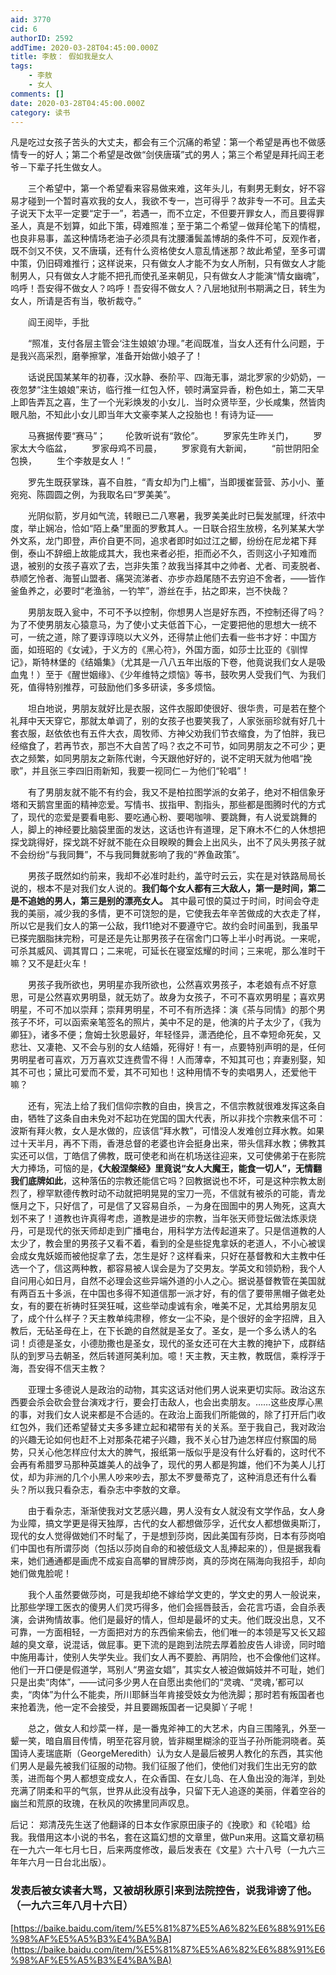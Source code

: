 ```yaml
---
aid: 3770
cid: 6
authorID: 2592
addTime: 2020-03-28T04:45:00.000Z
title: 李敖： 假如我是女人
tags:
    - 李敖
    - 女人
comments: []
date: 2020-03-28T04:45:00.000Z
category: 读书
---
```


凡是吃过女孩子苦头的大丈夫，都会有三个沉痛的希望：第一个希望是再也不做感情专一的好人；第二个希望是改做“剑侠唐璜”式的男人；第三个希望是拜托阎王老爷－下辈子托生做女人。

　　三个希望中，第一个希望看来容易做来难，这年头儿，有剩男无剩女，好不容易才碰到一个暂时喜欢我的女人，我欲不专一，岂可得乎？故非专一不可。且孟夫子说天下太平一定要“定于一”，若遇一，而不立定，不但要开罪女人，而且要得罪圣人，真是不划算，如此下策，碍难照准；至于第二个希望－做拜伦笔下的情棍，也良非易事，盖这种情场老油子必须具有沈腰潘鬓盖博胡的条件不可，反观作者，既不剑又不侠，又不唐璜，还有什么资格使女人意乱情迷那？故此希望，至多可谓中策，仍旧碍难推行；这样说来，只有做女人才能不为女人所制，只有做女人才能制男人，只有做女人才能不把孔而使孔圣来朝见，只有做女人才能演“情女幽魂”，呜呼！吾安得不做女人？呜呼！吾安得不做女人？八层地狱刑书期满之日，转生为女人，所请是否有当，敬祈裁夺。”

　　阎王阅毕，手批

　　“照准，支付各层主管会‘注生娘娘’办理。”老阎既准，当女人还有什么问题，于是我兴高采烈，磨拳擦掌，准备开始做小娘子了！

　　话说民国某某年的初春，汉水静、泰阶平、四海无事，湖北罗家的少奶奶，一夜忽梦“注生娘娘”来访，临行推一红包入怀，顿时满室异香，粉色如土，第二天早上即告弄瓦之喜，生了一个光彩焕发的小女儿．当时众贤毕至，少长咸集，然皆肉眼凡胎，不知此小女儿即当年大文豪李某人之投胎也！有诗为证——

　　马赛据传要“赛马”； 　　伦敦听说有“敦伦”。 　　罗家先生昨关门， 　　罗家太大今临盆， 　　罗家母鸡不司晨， 　　罗家竟有大新闻， 　　“前世阴阳全包换， 　　生个李敖是女人！”

　　罗先生既获掌珠，喜不自胜，“青女却为门上楣”，当即援崔营营、苏小小、董宛宛、陈圆圆之例，为我取名曰“罗美美”。

　　光阴似箭，岁月如气流，转眼已二八寒暑，我罗美美此时已鬓发腻理，纤浓中度，举止娴冶，恰如“陌上桑”里面的罗敷其人。一日联合招生放榜，名列某某大学外文系，龙门即登，声价自更不同，追求者即时如过江之鲫，纷纷在尼龙裙下拜倒，泰山不辞细上故能成其大，我也来者必拒，拒而必不久，否则这小子知难而退，被别的女孩子喜欢了去，岂非失策？故我当择其中之帅者、尤者、司麦脱者、恭顺乞怜者、海誓山盟者、痛哭流涕者、亦步亦趋尾随不去穷迫不舍者，——皆作釜鱼养之，必要时“老渔翁，一钓竿”，游丝在手，拈之即来，岂不快哉？

　　男朋友既入瓮中，不可不予以控制，你想男人岂是好东西，不控制还得了吗？为了不使男朋友心猿意马，为了使小丈夫低首下心，一定要把他的思想大一统不可，一统之道，除了要谆谆晓以大义外，还得禁止他们去看一些书才好：中国方面，如班昭的《女诫》，于义方的《黑心符》，外国方面，如莎士比亚的《驯悍记》，斯特林堡的《结婚集》（尤其是一八八五年出版的下卷，他竟说我们女人是吸血鬼！）至于《醒世姻缘》、《少年维特之烦恼》等书，鼓吹男人受我们气、为我们死，值得特别推荐，可鼓励他们多多研读，多多烦恼。

　　坦白地说，男朋友就好比是衣服，这件衣服即使很好、很华贵，可是若在整个礼拜中天天穿它，那就太单调了，别的女孩子也要笑我了，人家张丽珍就有好几十套衣服，赵依依也有五件大衣，周牧师、方神父劝我们节衣缩食，为了怕胖，我已经缩食了，若再节衣，那岂不大自苦了吗？衣之不可节，如同男朋友之不可少；更衣之频繁，如同男朋友之新陈代谢，今天跟他好好的，说不定明天就为他唱“挽歌”，并且张三李四旧雨新知，我要一视同仁－为他们“轮唱”！

　　有了男朋友就不能不有约会，我又不是柏拉图学派的女弟子，绝对不相信象牙塔和天鹅宫里面的精神恋爱。写情书、拔指甲、割指头，那些都是图腾时代的方式了，现代的恋爱是要看电影、要吃通心粉、要喝咖啡、要跳舞，有人说爱跳舞的人，脚上的神经要比脑袋里面的发达，这话也许有道理，足下麻木不仁的人休想把探戈跳得好，探戈跳不好就不能在众目睽睽的舞会上出风头，出不了风头男孩子就不会纷纷“与我同舞”，不与我同舞就影响了我的“养鱼政策”。

　　男孩子既然如约前来，我却不必准时赴约，盖守时云云，实在是对铁路局局长说的，根本不是对我们女人说的。**我们每个女人都有三大敌人，第一是时间，第二是不追她的男人，第三是别的漂亮女人。** 其中最可恨的莫过于时间，时间会夺走我的美丽，减少我的多情，更不可饶恕的是，它使我去年辛苦做成的大衣走了样，所以它是我们女人的第一公敌，我f11绝对不要遵守它。故约会时间虽到，我虽早已搽完胭脂抹完粉，可是还是先让那男孩子在宿舍门口等上半小时再说。一来呢，可杀其威风、调其胃口；二来呢，可延长在寝室炫耀的时间；三来呢，那么准时干嘛？又不是赶火车！

　　男孩子我所欲也，男明星亦我所欲也，公然喜欢男孩子，本老娘有点不好意思，可是公然喜欢男明垦，就无妨了。故身为女孩子，不可不喜欢男明星；喜欢男明星，不可不加以崇拜；崇拜男明星，不可不有所选择：演《茶与同情》的那个男孩子不坏，可以函索亲笔签名的照片，美中不足的是，他演的片子太少了，《我为卿狂》，诸多不便；詹姆士狄恩最好，年轻怪异，潇洒绝伦，且不幸短命死矣，又悲壮、又凄艳、又不会与别的女人结婚，死得好！有一，点要特别声明的是，任何男明星者可喜欢，万万喜欢艾连费雪不得！人而薄幸，不知其可也；弃妻别娶，知其不可也；黛比可爱而不爱，其不可知也！这种用情不专的卖唱男人，还爱他干嘛？

　　还有，宪法上给了我们信仰宗教的自由，换言之，不信宗教就很难发挥这条自由，牺牲了这条自由未免对不起功在党国的国大代表，所以非找个宗教来信不可：波斯有拜火教，女人是水做的，应该信“拜水教”，可惜没人发难创立拜水教。如果过十天半月，再不下雨，香港总督的老婆也许会挺身出来，带头信拜水教；佛教其实还可以信，丁皓信了佛教，既可使老和尚在机场送往迎来，又可使佛弟于在影院大力捧场，可恼的是，**《大般涅槃经》里竟说“女人大魔王，能食一切人”，无情翻我们底牌如此**，这种落伍的宗教还能信它吗？回教据说也不坏，可是这种宗教太剧烈了，穆罕默德传教时动不动就把明晃晃的宝刀一亮，不信就有被杀的可能，青龙惬月之下，只好信了，可是信了又容易自杀，－为身在囹圄中的男人殉死，这真大划不来了！道教也许真得考虑，道教是进步的宗教，当年张天师登坛做法炼汞烧丹，可是现代的张天师却走到广播电台，用科学方法传起道来了。只是信道教的人太少了，教会里的男孩子又看不着，看到的全是些捉鬼拿妖的老道人，不小心被误会成女鬼妖姬而被他捉拿了去，怎生是好？这样看来，只好在基督教和大主教中任选一个了，信这两种教，都容易被人误会是为了交男友。学英文和领奶粉，我个人自问用心如日月，自然不必理会这些异端外道的小人之心。据说基督教管在美国就有两百五十多派，在中国也多得不知道信那一派才好，有的信了要带黑帽子做老处女，有的要在祈祷时狂哭狂喊，这些举动虔诚有余，唯美不足，尤其给男朋友见了，成个什么样子？天主教单纯肃穆，修女一尘不染，是个很好的金字招牌，且入教后，无砧圣母在上，在下长跪的自然就是圣女了。圣女，是一个多么诱人的名词！贞德是圣女，小德肋撒也是圣女，现代的圣女还可在大主教的掩护下，成群结队的到罗马去朝圣，然后转道阿美利加。噫！天主教，天主教，教既信，乘桴浮于海，吾安得不信天主教？

　　亚理士多德说人是政治的动物，其实这话对他们男人说来更切实际。政治这东西要会杀会砍会登台演戏才行，要会打击敌人，也会出卖朋友。……这些皮厚心黑的事，对我们女人说来都是不合适的。在政治上面我们所能做的，除了打开后门收红包外，我们还希望替丈夫多多建立起和裙带有关的关系。至于我自己，我对政治的兴趣无论如何也赶不上对那条花裙子兴趣，我不关心甘乃迪怎样应付察国的局势，只关心他怎样应付太大的脾气，报纸第一版似乎是没有什么好看的，这时代不会再有希腊罗马那种英雄美人的战争了，现代的男人都是狗雄，他们不为美人儿打仗，却为非洲的几个小黑人吵来吵去，那太不罗曼蒂克了，这种消息还有什么看头？所以我只看杂志，看杂志中李敖的文章。

　　由于看杂志，渐渐使我对文艺感兴趣，男人没有女人就没有文学作品，女人身为业障，搞文学更是得天独厚，古代的女人都想做莎孚，近代女人都想做奥斯汀，现代的女人觉得做她们不时髦了，于是想到莎岗，因此美国有莎岗，日本有莎岗咱们中国也有所谓莎岗（包括以莎岗自命的和被低级文人乱捧起来的），但是据我看来，她们通通都是画虎不成妄自高攀的冒牌莎岗，真的莎岗在隔海向我招手，却向她们做鬼脸呢！

　　我个人虽然要做莎岗，可是我却绝不嫁给学文吏的，学文史的男人一般说来，比那些学理工医衣的傻男人们灵巧得多，他们会摇唇鼓舌，会花言巧语，会自杀表演，会讲殉情故事。他们是最好的情人，但却是最坏的丈夫。他们既没出息，又不可靠，一方面相轻，一方面把对方的东西偷来偷去，他们唯一的本领是写又长又超越的臭文章，说混话，做屁事。更下流的是跑到法院去厚着脸皮告人诽谤，同时暗中施用毒计，使别人失学失业。我们女人再不要脸、再阴险，也不会像他们这样。他们一开口便是假道学，骂别人“男盗女娼”，其实女人被迫做娟妓并不可耻，她们只是出卖“肉体”，——试问多少男人在自愿出卖他们的“灵魂、“灵魂，’都可以卖，“肉体”为什么不能卖，所川耶稣当年肯接受妓女为他洗脚；那时若有叛国者也来抢着洗，他一定不会接受，并且要踢叛国者一记臭脚丫子呢！

　　总之，做女人和炒菜一样，是一番鬼斧神工的大艺术，内自三围隆乳，外至一颦一笑，暗自眉目传情，明至花容月貌，皆非糊里糊涂的亚当子孙所能洞晓者。英国诗人麦瑞底斯（GeorgeMeredith）认为女人是最后被男人教化的东西，其实他们男人是最先被我们征服的动物。我们征服了他们，使他们对我们生出无穷的歆羡，进而每个男人都想变成女人，在众香国、在女儿岛、在人鱼出没的海洋，到处充满了阴柔和平的气氛，世界从此没有战争，只留下无人追逐的美丽，伴着空谷的幽兰和荒原的玫瑰，在秋风的吹拂里同声叹息。

后记： 郑清茂先生送了他翻译的日本女作家原田康子的《挽歌》和《轮唱》给我。我借用这本小说的书名，套在这篇幻想的文章里，做Pun来用。这篇文章初稿在一九六一年七月七日，后来两度修改，最后发表在《文星》六十八号（一九六三年年六月一日台北出版）。

### [](#%E5%8F%91%E8%A1%A8%E5%90%8E%E8%A2%AB%E5%A5%B3%E8%AF%BB%E8%80%85%E5%A4%A7%E9%AA%82-%E5%8F%88%E8%A2%AB%E8%83%A1%E7%A7%8B%E5%8E%9F%E5%BC%95%E6%9D%A5%E5%88%B0%E6%B3%95%E9%99%A2%E6%8E%A7%E5%91%8A-%E8%AF%B4%E6%88%91%E8%AF%BD%E8%B0%A4%E4%BA%86%E4%BB%96-%E4%B8%80%E4%B9%9D%E5%85%AD%E4%B8%89%E5%B9%B4%E5%85%AB%E6%9C%88%E5%8D%81%E5%85%AD%E6%97%A5)发表后被女读者大骂，又被胡秋原引来到法院控告，说我诽谤了他。（一九六三年八月十六日）

[https://baike.baidu.com/item/%E5%81%87%E5%A6%82%E6%88%91%E6%98%AF%E5%A5%B3%E4%BA%BA](https://baike.baidu.com/item/%E5%81%87%E5%A6%82%E6%88%91%E6%98%AF%E5%A5%B3%E4%BA%BA)
